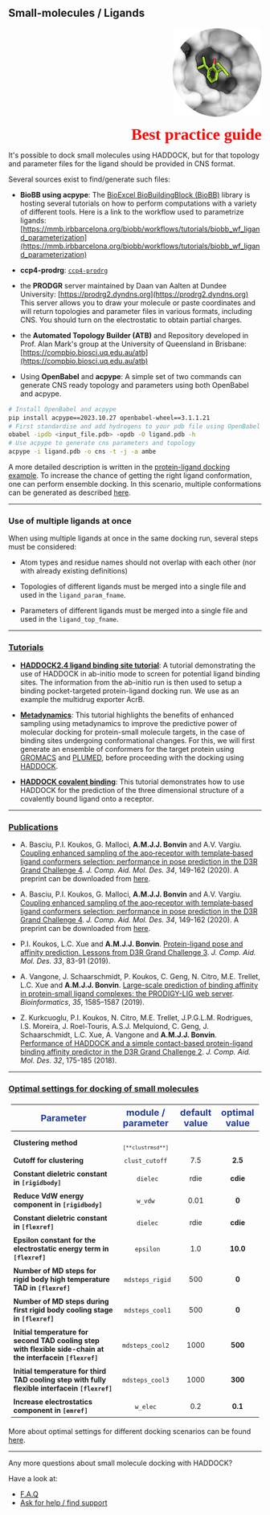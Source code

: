 ## Small-molecules / Ligands

<p align="right">
  <img src="./bound_smallmol.png" />
</p>
<p style='text-align: right; font-family: "PT Sans"; font-weight: 600;'> <font  size="6" color="RED" >Best practice guide</font></p>


It's possible to dock small molecules using HADDOCK, but for that topology and parameter files for the ligand should be provided in CNS format.


Several sources exist to find/generate such files:

* **BioBB using acpype**: The [BioExcel BioBuildingBlock (BioBB)](https://mmb.irbbarcelona.org/biobb/) library is hosting several tutorials on how to perform computations with a variety of different tools.
 Here is a link to the workflow used to parametrize ligands: [https://mmb.irbbarcelona.org/biobb/workflows/tutorials/biobb_wf_ligand_parameterization](https://mmb.irbbarcelona.org/biobb/workflows/tutorials/biobb_wf_ligand_parameterization)

* **ccp4-prodrg**: [`ccp4-prodrg`](https://www.ccp4.ac.uk/html/index.html)

* the **PRODGR** server maintained by Daan van Aalten at Dundee University: [https://prodrg2.dyndns.org](https://prodrg2.dyndns.org)  
 This server allows you to draw your molecule or paste coordinates and will return topologies and parameter files in various formats, including CNS. You should turn on the electrostatic to obtain partial charges.

* the **Automated Topology Builder (ATB)** and Repository developed in Prof. Alan Mark's group at the University of Queensland in Brisbane: [https://compbio.biosci.uq.edu.au/atb](https://compbio.biosci.uq.edu.au/atb)

* Using **OpenBabel** and **acpype**: A simple set of two commands can generate CNS ready topology and parameters using both OpenBabel and acpype.
```bash
# Install OpenBabel and acpype
pip install acpype==2023.10.27 openbabel-wheel==3.1.1.21
# First standardise and add hydrogens to your pdb file using OpenBabel
obabel -ipdb <input_file.pdb> -opdb -O ligand.pdb -h
# Use acpype to generate cns parameters and topology
acpype -i ligand.pdb -o cns -t -j -a ambe
```


A more detailed description is written in the [protein-ligand docking example](../docking_scenarios/prot-ligand.md).
To increase the chance of getting the right ligand conformation, one can perform ensemble docking.
In this scenario, multiple conformations can be generated as described [here](./structures.md#modeling-of-small-molecules).

<hr>

### Use of multiple ligands at once

When using multiple ligands at once in the same docking run, several steps must be considered:
* Atom types and residue names should not overlap with each other (nor with already existing definitions)

* Topologies of different ligands must be merged into a single file and used in the `ligand_param_fname`.

* Parameters of different ligands must be merged into a single file and used in the `ligand_top_fname`.



<hr>

### [Tutorials](../tutorials.md)

* [**HADDOCK2.4 ligand binding site tutorial**](https://www.bonvinlab.org/education/HADDOCK24/HADDOCK24-binding-sites):
 A tutorial demonstrating the use of HADDOCK in ab-initio mode to screen for potential ligand binding sites.
 The information from the ab-initio run is then used to setup a binding pocket-targeted protein-ligand docking run.
 We use as an example the multidrug exporter AcrB. 

* [**Metadynamics**](/education/biomolecular-simulations-2020/Metadynamics_tutorial):
 This tutorial highlights the benefits of enhanced sampling using metadynamics to improve the predictive power of molecular docking for protein-small molecule targets, in the case of binding sites undergoing conformational changes. For this, we will first generate an ensemble of conformers for the target protein using [GROMACS](http://www.gromacs.org/) and [PLUMED](http://www.plumed.org/), before proceeding with the docking using [HADDOCK](http://www.bonvinlab.org/software/haddock2.4/).

* [**HADDOCK covalent binding**](https://www.bonvinlab.org/education/biomolecular-simulations-2018/HADDOCK_tutorial):
 This tutorial demonstrates how to use HADDOCK for the prediction of the three dimensional structure of a covalently bound ligand onto a receptor.


<hr>

### [Publications](https://www.bonvinlab.org/publications/)


* A. Basciu, P.I. Koukos, G. Malloci, **A.M.J.J. Bonvin** and A.V. Vargiu. [Coupling enhanced sampling of the apo‐receptor with template‐based ligand conformers selection: performance in pose prediction in the D3R Grand Challenge 4](https://doi.org/10.1007/s10822-019-00244-6). _J. Comp. Aid. Mol. Des._ *34*, 149-162 (2020). A preprint can be downloaded from [here](https://arxiv.org/abs/2005.04142).  

* A. Basciu, P.I. Koukos, G. Malloci, **A.M.J.J. Bonvin** and A.V. Vargiu. [Coupling enhanced sampling of the apo‐receptor with template‐based ligand conformers selection: performance in pose prediction in the D3R Grand Challenge 4](https://doi.org/10.1007/s10822-019-00244-6). _J. Comp. Aid. Mol. Des._ *34*, 149-162 (2020). A preprint can be downloaded from [here](https://arxiv.org/abs/2005.04142).  

* P.I. Koukos, L.C. Xue and **A.M.J.J. Bonvin**. [Protein-ligand pose and affinity prediction. Lessons from D3R Grand Challenge 3](https://doi.org/10.1007/s10822-018-0148-4).  _J. Comp. Aid. Mol. Des._ *33*, 83-91 (2019).
* A. Vangone, J. Schaarschmidt, P. Koukos, C. Geng, N. Citro, M.E. Trellet, L.C. Xue and **A.M.J.J. Bonvin**. [Large-scale prediction of binding affinity in protein-small ligand complexes: the PRODIGY-LIG web server](https://doi.org/10.1093/bioinformatics/bty816). _Bioinformatics_, *35*, 1585–1587 (2019).  

* Z. Kurkcuoglu, P.I. Koukos, N. Citro, M.E. Trellet, J.P.G.L.M. Rodrigues, I.S. Moreira, J. Roel-Touris, A.S.J. Melquiond, C. Geng, J. Schaarschmidt, L.C. Xue, A. Vangone and **A.M.J.J. Bonvin**. [Performance of HADDOCK and a simple contact-based protein-ligand binding affinity predictor in the D3R Grand Challenge 2](https://doi.org/10.1007/s10822-017-0049-y). _J. Comp. Aid. Mol. Des._ *32*, 175-185 (2018).

<hr>

### [Optimal settings for docking of small molecules](https://wenmr.science.uu.nl/haddock2.4/settings#ligands)

<style>
table, th, td {
    padding: 5px;}
</style>


|<font size="4" color="#203A98">Parameter</font>|<font size="4" color="#203A98">module / parameter</font>| <font size="4" color="#203A98">default value</font>|<font size="4" color="#203A98">optimal value</font> |
|-|:-:|:-:|:-:| 
|**Clustering method** | <code> `[**clustrmsd**]`</code>|  |  |   
|**Cutoff for clustering** | <code> clust_cutoff </code>| 7.5 | **2.5** |  
|**Constant dieletric constant in `[rigidbody]`** | <code> dielec</code> | rdie | **cdie** |  
|**Reduce VdW energy component in `[rigidbody]`** | <code> w_vdw </code>| 0.01 | **0** | 
|**Constant dieletric constant in `[flexref]`** | <code> dielec</code> | rdie | **cdie** |
|**Epsilon constant for the electrostatic energy term in `[flexref]`** | <code> epsilon</code> |  1.0 | **10.0** |  
|**Number of MD steps for rigid body high temperature TAD in `[flexref]`** | <code> mdsteps_rigid</code> | 500 | **0** | 
|**Number of MD steps during first rigid body cooling stage in `[flexref]`** | <code> mdsteps_cool1</code>| 500 | **0** | 
|**Initial temperature for second TAD cooling step with flexible side-chain at the interfacein `[flexref]`** | <code> mdsteps_cool2 </code>| 1000 | **500** |
|**Initial temperature for third TAD cooling step with fully flexible interfacein `[flexref]`** | <code> mdsteps_cool3 </code> | 1000 | **300** |
|**Increase electrostatics component in `[emref]`**| <code> w_elec </code> | 0.2 | **0.1** | 


More about optimal settings for different docking scenarios can be found [here](https://wenmr.science.uu.nl/haddock2.4/settings#optimal).

<hr>

Any more questions about small molecule docking with HADDOCK?

Have a look at:
- [F.A.Q](../faq.md)
- [Ask for help / find support](../info.md)
 
